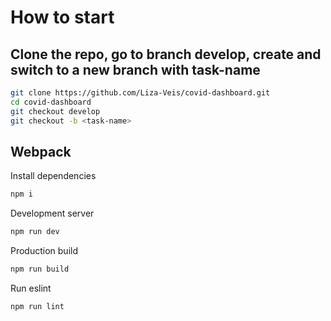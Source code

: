 # How to start

## Clone the repo, go to branch develop, create and switch to a new branch with task-name

```bash
git clone https://github.com/Liza-Veis/covid-dashboard.git
cd covid-dashboard
git checkout develop
git checkout -b <task-name>
```

## Webpack

Install dependencies

```bash
npm i
```

Development server

```bash
npm run dev
```

Production build

```bash
npm run build
```

Run eslint

```bash
npm run lint
```
